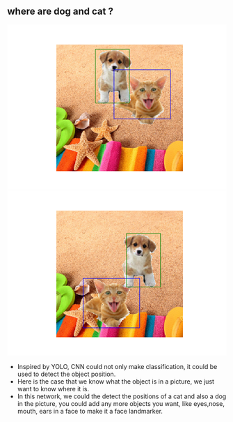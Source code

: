 ## where are  dog and cat ?
![result1](./result1.png)
![result2](./result2.png)
*  Inspired by YOLO, CNN could not only make classification, it could be used to detect the object position.
*  Here is the case that we know what the object is in a picture, we just want to know where it is. 
*  In this network, we could the detect the positions of a cat and also a dog in the picture, you could add any more objects you want, like eyes,nose, mouth, ears in a face to make it a face landmarker.

